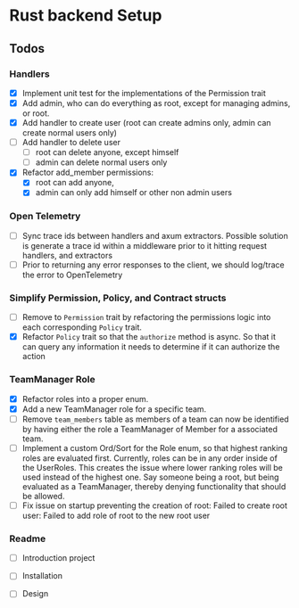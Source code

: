 
# Rust backend Setup


## Todos

### Handlers
- [x] Implement unit test for the implementations of the Permission trait
- [x] Add admin, who can do everything as root, except for managing admins, or root.
- [x] Add handler to create user (root can create admins only, admin can create normal users only)
- [ ] Add handler to delete user
  - [ ] root can delete anyone, except himself
  - [ ] admin can delete normal users only
- [x] Refactor add_member permissions: 
  - [x] root can add anyone, 
  - [x] admin can only add himself or other non admin users

### Open Telemetry 
  - [ ] Sync trace ids between handlers and axum extractors. Possible solution is generate a trace id within a middleware prior to it hitting request handlers, and extractors   
  - [ ] Prior to returning any error responses to the client, we should log/trace the error to OpenTelemetry

### Simplify Permission, Policy, and Contract structs 
- [ ] Remove to `Permission` trait by refactoring the permissions logic into each corresponding `Policy` trait.
- [x] Refactor `Policy` trait so that the `authorize` method is async. So that it can query any information it needs to determine if it can authorize the action

### TeamManager Role
- [x] Refactor roles into a proper enum.
- [x] Add a new TeamManager role for a specific team.
- [ ] Remove `team_members` table as members of a team can now be identified by having either the role a TeamManager of Member for a associated team.
- [ ] Implement a custom Ord/Sort for the Role enum, so that highest ranking roles are evaluated first. Currently, roles can be in any order inside of the UserRoles. This creates the issue where lower ranking roles will be used instead of the highest one. Say someone being a root, but being evaluated as a TeamManager, thereby denying functionality that should be allowed.
- [ ] Fix issue on startup preventing the creation of root: Failed to create root user: Failed to add role of root to the new root user

### Readme
- [ ] Introduction project
- [ ] Installation
- [ ] Design


